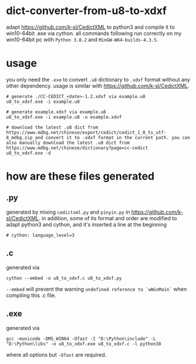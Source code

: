 # dict-converter-from-u8-to-xdxf
adapt https://github.com/k-sl/CedictXML to python3 and compile it to win10-64bit .exe via cython. all commands following run correctly on my win10-64bit pc with `Python 3.8.2` and `MinGW-W64-builds-4.3.5`. 

# usage
you only need the `.exe` to convert `.u8` dictionary to `.xdxf` format without any other dependency. usage is similar with https://github.com/k-sl/CedictXML. 
```
# generate ./CC-CEDICT_<date>-1.2.xdxf via example.u8
u8_to_xdxf.exe -i example.u8

# generate example.xdxf via example.u8
u8_to_xdxf.exe -i example.u8 -o example.xdxf

# download the latest .u8 dict from https://www.mdbg.net/chinese/export/cedict/cedict_1_0_ts_utf-8_mdbg.zip and convert it to .xdxf format in the current path. you can also manually download the latest .u8 dict from https://www.mdbg.net/chinese/dictionary?page=cc-cedict
u8_to_xdxf.exe -d
```

# how are these files generated

## .py
generated by mixing `cedictxml.py` and `pinyin.py` in https://github.com/k-sl/CedictXML. in addition, some of its format and order are modified to adapt python3 and cython, and it's inserted a line at the beginning
```
# cython: language_level=3
``` 

## .c
generated via
```
cython --embed -o u8_to_xdxf.c u8_to_xdxf.py
```
`--embed` will prevent the warning `` undefined reference to `wWinMain` `` when compiling this .c file. 

## .exe
generated via
```
gcc -municode -DMS_WIN64 -Ofast -I "D:\Python\include" -L "D:\Python\libs" -o u8_to_xdxf.exe u8_to_xdxf.c -l python38
```
where all options but `-Ofast` are required. 
